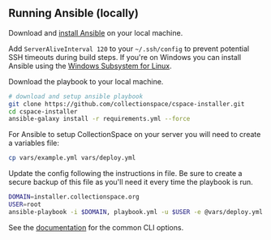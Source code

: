 ## Running Ansible (locally)

Download and [install Ansible](https://docs.ansible.com/ansible/latest/installation_guide/intro_installation.html#installation-guide) on your local machine.

Add `ServerAliveInterval 120` to your `~/.ssh/config` to prevent
potential SSH timeouts during build steps. If you're on Windows
you can install Ansible using the [Windows Subsystem for Linux](https://docs.microsoft.com/en-us/windows/wsl/about).

Download the playbook to your local machine.

```bash
# download and setup ansible playbook
git clone https://github.com/collectionspace/cspace-installer.git
cd cspace-installer
ansible-galaxy install -r requirements.yml --force
```

For Ansible to setup CollectionSpace on your server you will need to
create a variables file:

```bash
cp vars/example.yml vars/deploy.yml
```

Update the config following the instructions in file. Be sure to create
a secure backup of this file as you'll need it every time the playbook
is run.

```bash
DOMAIN=installer.collectionspace.org
USER=root
ansible-playbook -i $DOMAIN, playbook.yml -u $USER -e @vars/deploy.yml
```

See the [documentation](https://docs.ansible.com/ansible/latest/cli/ansible-playbook.html)
for the common CLI options.
